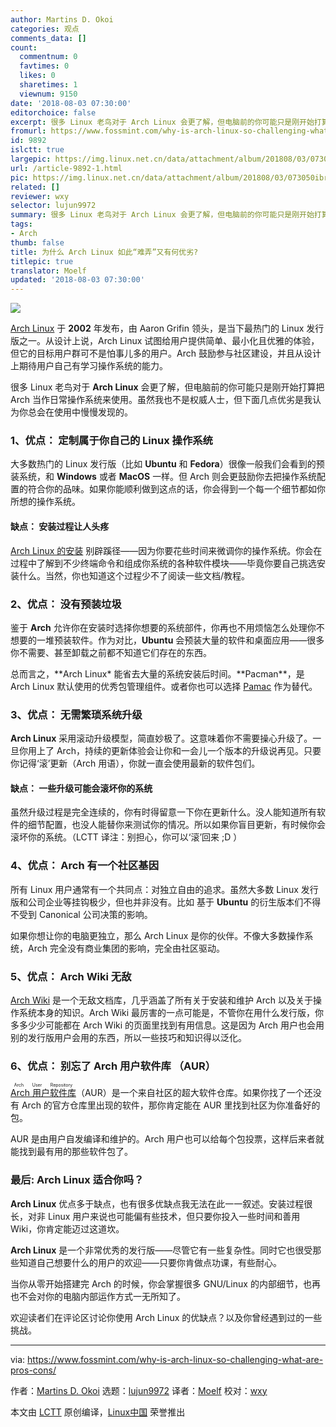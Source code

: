 ```yaml
---
author: Martins D. Okoi
categories: 观点
comments_data: []
count:
  commentnum: 0
  favtimes: 0
  likes: 0
  sharetimes: 1
  viewnum: 9150
date: '2018-08-03 07:30:00'
editorchoice: false
excerpt: 很多 Linux 老鸟对于 Arch Linux 会更了解，但电脑前的你可能只是刚开始打算把 Arch 当作日常操作系统来使用。虽然我也不是权威人士，但下面几点优劣是我认为你总会在使用中慢慢发现的。
fromurl: https://www.fossmint.com/why-is-arch-linux-so-challenging-what-are-pros-cons/
id: 9892
islctt: true
largepic: https://img.linux.net.cn/data/attachment/album/201808/03/073050ibrpbk1ke9er2nb3.jpg
url: /article-9892-1.html
pic: https://img.linux.net.cn/data/attachment/album/201808/03/073050ibrpbk1ke9er2nb3.jpg.thumb.jpg
related: []
reviewer: wxy
selector: lujun9972
summary: 很多 Linux 老鸟对于 Arch Linux 会更了解，但电脑前的你可能只是刚开始打算把 Arch 当作日常操作系统来使用。虽然我也不是权威人士，但下面几点优劣是我认为你总会在使用中慢慢发现的。
tags:
- Arch
thumb: false
title: 为什么 Arch Linux 如此“难弄”又有何优劣?
titlepic: true
translator: Moelf
updated: '2018-08-03 07:30:00'
---
```


![](/data/attachment/album/201808/03/073050ibrpbk1ke9er2nb3.jpg)


[Arch Linux](https://www.archlinux.org/) 于 **2002** 年发布，由 Aaron Grifin 领头，是当下最热门的 Linux 发行版之一。从设计上说，Arch Linux 试图给用户提供简单、最小化且优雅的体验，但它的目标用户群可不是怕事儿多的用户。Arch 鼓励参与社区建设，并且从设计上期待用户自己有学习操作系统的能力。


很多 Linux 老鸟对于 **Arch Linux** 会更了解，但电脑前的你可能只是刚开始打算把 Arch 当作日常操作系统来使用。虽然我也不是权威人士，但下面几点优劣是我认为你总会在使用中慢慢发现的。


### 1、优点： 定制属于你自己的 Linux 操作系统


大多数热门的 Linux 发行版（比如 **Ubuntu** 和 **Fedora**）很像一般我们会看到的预装系统，和 **Windows** 或者 **MacOS** 一样。但 Arch 则会更鼓励你去把操作系统配置的符合你的品味。如果你能顺利做到这点的话，你会得到一个每一个细节都如你所想的操作系统。


#### 缺点： 安装过程让人头疼


[Arch Linux 的安装](https://www.tecmint.com/arch-linux-installation-and-configuration-guide/)  别辟蹊径——因为你要花些时间来微调你的操作系统。你会在过程中了解到不少终端命令和组成你系统的各种软件模块——毕竟你要自己挑选安装什么。当然，你也知道这个过程少不了阅读一些文档/教程。


### 2、优点： 没有预装垃圾


鉴于 **Arch** 允许你在安装时选择你想要的系统部件，你再也不用烦恼怎么处理你不想要的一堆预装软件。作为对比，**Ubuntu** 会预装大量的软件和桌面应用——很多你不需要、甚至卸载之前都不知道它们存在的东西。


总而言之，**Arch Linux\* 能省去大量的系统安装后时间。**Pacman\*\*，是 Arch Linux 默认使用的优秀包管理组件。或者你也可以选择 [Pamac](https://www.fossmint.com/pamac-arch-linux-gui-package-manager/) 作为替代。


### 3、优点： 无需繁琐系统升级


**Arch Linux** 采用滚动升级模型，简直妙极了。这意味着你不需要操心升级了。一旦你用上了 Arch，持续的更新体验会让你和一会儿一个版本的升级说再见。只要你记得‘滚’更新（Arch 用语），你就一直会使用最新的软件包们。


#### 缺点： 一些升级可能会滚坏你的系统


虽然升级过程是完全连续的，你有时得留意一下你在更新什么。没人能知道所有软件的细节配置，也没人能替你来测试你的情况。所以如果你盲目更新，有时候你会滚坏你的系统。（LCTT 译注：别担心，你可以‘滚’回来 ;D ）


### 4、优点： Arch 有一个社区基因


所有 Linux 用户通常有一个共同点：对独立自由的追求。虽然大多数 Linux 发行版和公司企业等挂钩极少，但也并非没有。比如 基于 **Ubuntu** 的衍生版本们不得不受到 Canonical 公司决策的影响。


如果你想让你的电脑更独立，那么 Arch Linux 是你的伙伴。不像大多数操作系统，Arch 完全没有商业集团的影响，完全由社区驱动。


### 5、优点： Arch Wiki 无敌


[Arch Wiki](https://wiki.archlinux.org/) 是一个无敌文档库，几乎涵盖了所有关于安装和维护 Arch 以及关于操作系统本身的知识。Arch Wiki 最厉害的一点可能是，不管你在用什么发行版，你多多少少可能都在 Arch Wiki 的页面里找到有用信息。这是因为 Arch 用户也会用别的发行版用户会用的东西，所以一些技巧和知识得以泛化。


### 6、优点： 别忘了 Arch 用户软件库 （AUR）


<ruby> <a href="https://wiki.archlinux.org/index.php/Arch_User_Repository">  Arch 用户软件库 </a> <rt>  Arch User Repository </rt></ruby> （AUR）是一个来自社区的超大软件仓库。如果你找了一个还没有 Arch 的官方仓库里出现的软件，那你肯定能在 AUR 里找到社区为你准备好的包。


AUR 是由用户自发编译和维护的。Arch 用户也可以给每个包投票，这样后来者就能找到最有用的那些软件包了。


### 最后: Arch Linux 适合你吗？


**Arch Linux** 优点多于缺点，也有很多优缺点我无法在此一一叙述。安装过程很长，对非 Linux 用户来说也可能偏有些技术，但只要你投入一些时间和善用 Wiki，你肯定能迈过这道坎。


**Arch Linux** 是一个非常优秀的发行版——尽管它有一些复杂性。同时它也很受那些知道自己想要什么的用户的欢迎——只要你肯做点功课，有些耐心。


当你从零开始搭建完 Arch 的时候，你会掌握很多 GNU/Linux 的内部细节，也再也不会对你的电脑内部运作方式一无所知了。


欢迎读者们在评论区讨论你使用 Arch Linux 的优缺点？以及你曾经遇到过的一些挑战。




---


via: <https://www.fossmint.com/why-is-arch-linux-so-challenging-what-are-pros-cons/>


作者：[Martins D. Okoi](https://www.fossmint.com/author/dillivine/) 选题：[lujun9972](https://github.com/lujun9972) 译者：[Moelf](https://github.com/Moelf) 校对：[wxy](https://github.com/wxy)


本文由 [LCTT](https://github.com/LCTT/TranslateProject) 原创编译，[Linux中国](https://linux.cn/) 荣誉推出